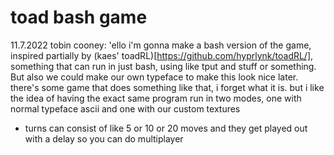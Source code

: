 # toad bash game

11.7.2022 tobin cooney:
'ello i'm gonna make a bash version of the game, inspired partially by (kaes' toadRL)[https://github.com/hyprlynk/toadRL/], something that can run in just bash, using like tput and stuff or something. But also we could make our own typeface to make this look nice later. there's some game that does something like that, i forget what it is. but i like the idea of having the exact same program run in two modes, one with normal typeface ascii and one with our custom textures


- turns can consist of like 5 or 10 or 20 moves and they get played out with a delay so you can do multiplayer
